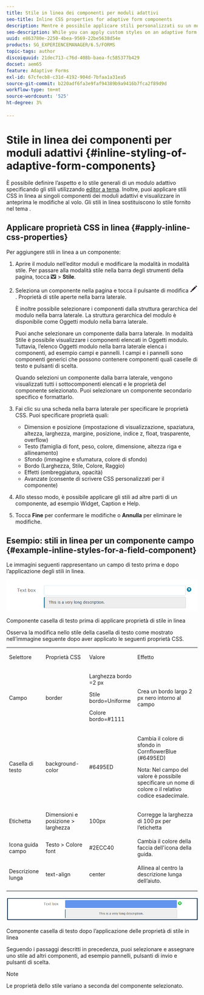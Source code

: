 ```yaml
---
title: Stile in linea dei componenti per moduli adattivi
seo-title: Inline CSS properties for adaptive form components
description: Mentre è possibile applicare stili personalizzati su un modulo adattivo, è anche possibile applicare proprietà CSS in linea sui singoli componenti di un modulo adattivo.
seo-description: While you can apply custom styles on an adaptive form, you can also apply inline CSS properties on individual components of an adaptive form.
uuid: e863780e-2250-4bea-9569-22be5638d54e
products: SG_EXPERIENCEMANAGER/6.5/FORMS
topic-tags: author
discoiquuid: 21dec713-c76d-408b-baea-fc585377b429
docset: aem65
feature: Adaptive Forms
exl-id: 67cfecb8-c31d-4192-904d-7bfaa1a31ea5
source-git-commit: b220adf6fa3e9faf94389b9a9416b7fca2f89d9d
workflow-type: tm+mt
source-wordcount: '525'
ht-degree: 3%

---
```


# Stile in linea dei componenti per moduli adattivi {#inline-styling-of-adaptive-form-components}

È possibile definire l’aspetto e lo stile generali di un modulo adattivo specificando gli stili utilizzando [editor a tema](../../forms/using/themes.md). Inoltre, puoi applicare stili CSS in linea ai singoli componenti dei moduli adattivi e visualizzare in anteprima le modifiche al volo. Gli stili in linea sostituiscono lo stile fornito nel tema .

## Applicare proprietà CSS in linea {#apply-inline-css-properties}

Per aggiungere stili in linea a un componente:

1. Aprire il modulo nell’editor moduli e modificare la modalità in modalità stile. Per passare alla modalità stile nella barra degli strumenti della pagina, tocca ![elenco a discesa canvas](assets/canvas-drop-down.png) > **Stile**.
1. Seleziona un componente nella pagina e tocca il pulsante di modifica ![pulsante di modifica](assets/edit-button.png). Proprietà di stile aperte nella barra laterale.

   È inoltre possibile selezionare i componenti dalla struttura gerarchica del modulo nella barra laterale. La struttura gerarchica del modulo è disponibile come Oggetti modulo nella barra laterale.

   Puoi anche selezionare un componente dalla barra laterale. In modalità Stile è possibile visualizzare i componenti elencati in Oggetti modulo. Tuttavia, l’elenco Oggetti modulo nella barra laterale elenca i componenti, ad esempio campi e pannelli. I campi e i pannelli sono componenti generici che possono contenere componenti quali caselle di testo e pulsanti di scelta.

   Quando selezioni un componente dalla barra laterale, vengono visualizzati tutti i sottocomponenti elencati e le proprietà del componente selezionato. Puoi selezionare un componente secondario specifico e formattarlo.

1. Fai clic su una scheda nella barra laterale per specificare le proprietà CSS. Puoi specificare proprietà quali:

   * Dimension e posizione (impostazione di visualizzazione, spaziatura, altezza, larghezza, margine, posizione, indice z, float, trasparente, overflow)
   * Testo (famiglia di font, peso, colore, dimensione, altezza riga e allineamento)
   * Sfondo (immagine e sfumatura, colore di sfondo)
   * Bordo (Larghezza, Stile, Colore, Raggio)
   * Effetti (ombreggiatura, opacità)
   * Avanzate (consente di scrivere CSS personalizzati per il componente)

1. Allo stesso modo, è possibile applicare gli stili ad altre parti di un componente, ad esempio Widget, Caption e Help.
1. Tocca **Fine** per confermare le modifiche o **Annulla** per eliminare le modifiche.

## Esempio: stili in linea per un componente campo {#example-inline-styles-for-a-field-component}

Le immagini seguenti rappresentano un campo di testo prima e dopo l’applicazione degli stili in linea.

![Componente casella di testo prima dell’applicazione dello stile in linea](assets/no-style.png)

Componente casella di testo prima di applicare proprietà di stile in linea

Osserva la modifica nello stile della casella di testo come mostrato nell’immagine seguente dopo aver applicato le seguenti proprietà CSS.

<table>
 <tbody>
  <tr>
   <td><p>Selettore</p> </td>
   <td><p>Proprietà CSS</p> </td>
   <td><p>Valore</p> </td>
   <td><p>Effetto</p> </td>
  </tr>
  <tr>
   <td><p>Campo</p> </td>
   <td><p>border</p> </td>
   <td><p>Larghezza bordo =2 px</p> <p>Stile bordo=Uniforme</p> <p>Colore bordo=#1111</p> </td>
   <td><p>Crea un bordo largo 2 px nero intorno al campo</p> </td>
  </tr>
  <tr>
   <td><p>Casella di testo</p> </td>
   <td><p>background-color</p> </td>
   <td><p>#6495ED</p> </td>
   <td><p>Cambia il colore di sfondo in CornflowerBlue (#6495ED)</p> <p>Nota: Nel campo del valore è possibile specificare un nome di colore o il relativo codice esadecimale.</p> </td>
  </tr>
  <tr>
   <td><p>Etichetta</p> </td>
   <td><p>Dimensioni e posizione &gt; larghezza</p> </td>
   <td><p>100px</p> </td>
   <td><p>Corregge la larghezza di 100 px per l’etichetta</p> </td>
  </tr>
  <tr>
   <td>Icona guida campo</td>
   <td>Testo &gt; Colore font</td>
   <td>#2ECC40</td>
   <td>Cambia il colore della faccia dell'icona della guida.</td>
  </tr>
  <tr>
   <td><p>Descrizione lunga</p> </td>
   <td><p>text-align</p> </td>
   <td><p>center</p> </td>
   <td><p>Allinea al centro la descrizione lunga dell’aiuto.</p> </td>
  </tr>
 </tbody>
</table>

![Stile della casella di testo dopo l’applicazione dello stile in linea](assets/applied-style.png)

Componente casella di testo dopo l’applicazione delle proprietà di stile in linea

Seguendo i passaggi descritti in precedenza, puoi selezionare e assegnare uno stile ad altri componenti, ad esempio pannelli, pulsanti di invio e pulsanti di scelta.

>[!NOTE]
>
>Le proprietà dello stile variano a seconda del componente selezionato.
